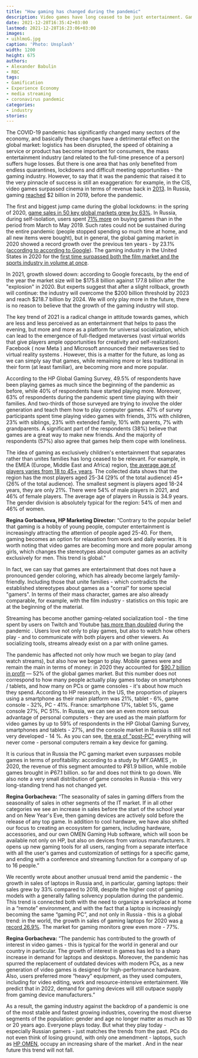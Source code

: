 ```yaml
---
title: "How gaming has changed during the pandemic"
description: Video games have long ceased to be just entertainment. Gaming has become a multi-faceted industry that embraces people of different interests and generations. During the pandemic, games have become even more popular. Understanding why.
date: 2021-12-28T16:35:42+03:00
lastmod: 2021-12-28T16:23:06+03:00
images:
- uihlmoG.jpg
caption: 'Photo: Unsplash'
width: 1200
height: 675
authors:
- Alexander Babulin
- RBC
tags:
- Gamification
- Experience Economy
- media streaming
- coronavirus pandemic
categories:
- industry
stories:
---
```


The COVID-19 pandemic has significantly changed many sectors of the economy, and basically these changes have a detrimental effect on the global market: logistics has been disrupted, the speed of obtaining a service or product has become important for consumers, the mass entertainment industry (and related to the full-time presence of a person) suffers huge losses. But there is one area that has only benefited from endless quarantines, lockdowns and difficult meeting opportunities - the gaming industry. However, to say that it was the pandemic that raised it to the very pinnacle of success is still an exaggeration: for example, in the CIS, video games surpassed cinema in terms of revenue back in [2013](https://3dnews.ru/644278). In Russia, gaming [reached](https://www.tadviser.ru/index.php/%D0%A1%D1%82%D0%B0%D1%82%D1%8C%D1%8F:%D0%9A%D0%BE%D0%BC%D0%BF%D1%8C%D1%8E%D1%82%D0%B5%D1%80%D0%BD%D1%8B%D0%B5_%D0%B8_%D0%B2%D0%B8%D0%B4%D0%B5%D0%BE%D0%B8%D0%B3%D1%80%D1%8B_(%D1%80%D0%BE%D1%81%D1%81%D0%B8%D0%B9%D1%81%D0%BA%D0%B8%D0%B9_%D1%80%D1%8B%D0%BD%D0%BE%D0%BA)#.D0.A0.D0.BE.D1.81.D1.81.D0.B8.D0.B9.D1.81.D0.BA.D0.B8.D0.B9_.D0.B8.D0.B3.D1.80.D0.BE.D0.B2.D0.BE.D0.B9_.D1.80.D1.8B.D0.BD.D0.BE.D0.BA_.D0.B2.D1.8B.D1.80.D0.BE.D1.81_.D0.BD.D0.B0_15.25.2C_.D0.B4.D0.BE_2_.D0.BC.D0.BB.D1.80.D0.B4_.D0.B4.D0.BE.D0.BB.D0.BB._.28129.2C5_.D0.BC.D0.BB.D1.80.D0.B4_.D1.80.D1.83.D0.B1..29) $2 billion in 2019, before the pandemic.

The first and biggest jump came during the global lockdowns: in the spring of 2020, [game sales in 50 key global markets grew by 63%](https://www.gamesindustry.biz/articles/2020-03-28-what-is-happening-with-video-game-sales-during-coronavirus). In Russia, during self-isolation, users spent [71% more](https://sber.pro/publication/igraiut-vse-kak-covid-19-izmenil-industriiu-geiminga) on buying games than in the period from March to May 2019. Such rates could not be sustained during the entire pandemic (people stopped spending so much time at home, and all new items were bought), but in general, the global gaming market in 2020 showed a record growth over the previous ten years - by 23.1% ([according to according to Google](https://dtf.ru/gameindustry/957778-sostoyanie-i-budushchee-igrovogo-rynka-glavnoe-iz-issledovaniya-google)). The gaming industry in the United States in 2020 for the [first time surpassed both the film market and the sports industry in volume at once](https://3dnews.ru/1028858/itogi-2020-izza-karantina-igrovaya-industriya-prinesla-bolshe-deneg-chem-kino-i-amerikanskiy-sport-vmeste-vzyatie).

In 2021, growth slowed down: according to Google forecasts, by the end of the year the market size will be $175.8 billion against 177.8 billion after the "explosion" in 2020. But experts suggest that after a slight rollback, growth will continue: the industry will overcome the $200 billion threshold by 2023 and reach $218.7 billion by 2024. We will only play more in the future, there is no reason to believe that the growth of the gaming industry will stop.

The key trend of 2021 is a radical change in attitude towards games, which are less and less perceived as an entertainment that helps to pass the evening, but more and more as a platform for universal socialization, which can lead to the emergence of full-fledged metaverses (vast virtual worlds that give players ample opportunities for creativity and self-realization). Facebook ( now Meta ) and Microsoft announced their metaverses tied to virtual reality systems . However, this is a matter for the future, as long as we can simply say that games, while remaining more or less traditional in their form (at least familiar), are becoming more and more popular.

According to the HP Global Gaming Survey, 49.5% of respondents have been playing games as much since the beginning of the pandemic as before, while 40% of respondents have started playing more. Moreover, 63% of respondents during the pandemic spent time playing with their families. And two-thirds of those surveyed are trying to involve the older generation and teach them how to play computer games. 47% of survey participants spent time playing video games with friends, 31% with children, 23% with siblings, 23% with extended family, 10% with parents, 7% with grandparents. A significant part of the respondents (38%) believe that games are a great way to make new friends. And the majority of respondents (57%) also agree that games help them cope with loneliness.

The idea of ​​gaming as exclusively children's entertainment that separates rather than unites families has long ceased to be relevant. For example, in the EMEA (Europe, Middle East and Africa) region, [the average age of players varies from 18 to 45+ years](https://games.withgoogle.com/reports/#section_blue-island). The collected data shows that the region has the most players aged 25-34 (29% of the total audience) 45+ (26% of the total audience). The smallest segment is players aged 18-24 years, they are only 21%. There were 54% of male players in 2021, and 46% of female players. The average age of players in Russia is 34.9 years. The gender division is absolutely typical for the region: 54% of men and 46% of women.

**Regina Gorbacheva, HP Marketing Director:** “Contrary to the popular belief that gaming is a hobby of young people, computer entertainment is increasingly attracting the attention of people aged 25-40. For them, gaming becomes an option for relaxation from work and daily worries. It is worth noting that video games are becoming more and more popular among girls, which changes the stereotypes about computer games as an activity exclusively for men. This trend is global."

In fact, we can say that games are entertainment that does not have a pronounced gender coloring, which has already become largely family-friendly. Including those that unite families - which contradicts the established stereotypes about games as a "corral" for some special "gamers". In terms of their mass character, games are also already comparable, for example, with the film industry - statistics on this topic are at the beginning of the material.

Streaming has become another gaming-related socialization tool - the time spent by users on Twitch and Youtube [has more than doubled](https://games.withgoogle.com/reports/#section_blue-island) during the pandemic . Users love not only to play games, but also to watch how others play - and to communicate with both players and other viewers. As socializing tools, streams already exist on a par with online games.

The pandemic has affected not only how much we began to play (and watch streams), but also how we began to play. Mobile games were and remain the main in terms of money: in 2020 they accounted for [$90.7 billion in profit](https://games.withgoogle.com/reports/#section_blue-island) — 52% of the global games market. But this number does not correspond to how many people actually play games today on smartphones / tablets, and how many on PCs or game consoles - it's about how much they spend. According to HP research, in the US, the proportion of players using a smartphone as their main platform was 21%, tablet - 6%, game console - 32%, PC - 41%. France: smartphone 17%, tablet 5%, game console 27%, PC 51%. In Russia, we can see an even more serious advantage of personal computers - they are used as the main platform for video games by up to 59% of respondents in the HP Global Gaming Survey, smartphones and tablets - 27%, and the console market in Russia is still not very developed - 14 %. As you can see, [the era of "post-PC"](https://ru.wikipedia.org/wiki/%D0%9F%D0%BE%D1%81%D1%82%D0%BA%D0%BE%D0%BC%D0%BF%D1%8C%D1%8E%D1%82%D0%B5%D1%80%D0%BD%D0%B0%D1%8F_%D1%8D%D1%80%D0%B0) everything will never come - personal computers remain a key device for gaming.

It is curious that in Russia the PC gaming market even surpasses mobile games in terms of profitability: according to a study by MY.GAMES , in 2020, the revenue of this segment amounted to ₽81.9 billion, while mobile games brought in ₽67.1 billion. so far and does not think to go down. We also note a very small distribution of game consoles in Russia - this very long-standing trend has not changed yet.

**Regina Gorbacheva:** “The seasonality of sales in gaming differs from the seasonality of sales in other segments of the IT market. If in all other categories we see an increase in sales before the start of the school year and on New Year's Eve, then gaming devices are actively sold before the release of any top game. In addition to cool hardware, we have also shifted our focus to creating an ecosystem for gamers, including hardware, accessories, and our own OMEN Gaming Hub software, which will soon be available not only on HP, but also on devices from various manufacturers. It opens up new gaming tools for all users, ranging from a separate interface with all the user's games and customization of settings for a specific game, and ending with a conference and streaming function for a company of up to 16 people.”

We recently wrote about another unusual trend amid the pandemic - the growth in sales of laptops in Russia and, in particular, gaming laptops: their sales grew by 33% compared to 2018, despite the higher cost of gaming models with a generally falling solvency population during the pandemic. This trend is connected both with the need to organize a workplace at home in a “remote” environment, and with the fact that a laptop is increasingly becoming the same “gaming PC”, and not only in Russia - this is a global trend: in the world, the growth in sales of gaming laptops for 2020 was [a record 26.9%](https://www.idc.com/getdoc.jsp?containerId=prUS47570121). The market for gaming monitors grew even more - 77%.

**Regina Gorbacheva:** “The pandemic has contributed to the growth of interest in video games - this is typical for the world in general and our country in particular. The growth of interest in games has led to a sharp increase in demand for laptops and desktops. Moreover, the pandemic has spurred the replacement of outdated devices with modern PCs, as a new generation of video games is designed for high-performance hardware. Also, users preferred more “heavy” equipment, as they used computers, including for video editing, work and resource-intensive entertainment. We predict that in 2022, demand for gaming devices will still outpace supply from gaming device manufacturers.”

As a result, the gaming industry against the backdrop of a pandemic is one of the most stable and fastest growing industries, covering the most diverse segments of the population: gender and age no longer matter as much as 10 or 20 years ago. Everyone plays today. But what they play today - especially Russian gamers - just matches the trends from the past. PCs do not even think of losing ground, with only one amendment - laptops, such as [HP OMEN](https://www.omen.com/ru/ru.html), occupy an increasing share of the market . And in the near future this trend will not fall.


